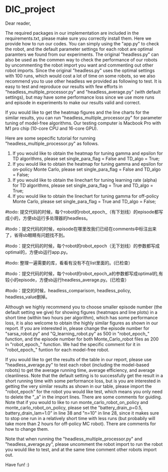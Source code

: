 # DIC_project

Dear reader,

The required packages in our implementation are included in the requirements.txt, please make sure you correctly install them. Here we provide how to run our codes. You can simply using the "app.py" to check the robot, and the default parameter settings for each robot are optimal paramters we found from our experiments. The original "headless.py" can also be used as the commen way to check the performance of our robots by uncommenting the robot import you want and commenting out other robot imports. Since the original "headless.py" uses the optimal settings with 100 runs, which would cost a lot of time on some robots, so we also recommend you to use other headless we provided as following to test. It is easy to test and reproduce our results with few efforts in "headless_multiple_processor.py" and "headless_average.py" (with default settings), but may have some performance loss since we use more runs and episode in experiments to make our results valid and correct. 

If you would like to get the heatmap figures and the line charts for the similar results, you can run "headless_multiple_processor.py" for parameter tuning of model-free algorithms. Our testing computer is Macbook Pro with M1 pro chip (10-core CPU and 16-core GPU). 


Here are some sepecific tutorial for running "headless_multiple_processor.py" as follows.
1. If you would like to obtain the heatmap for tuning gamma and epsilon for TD algorithms, please set single_para_flag = False and TD_algo = True;
2. If you would like to obtain the heatmap for tuning gamma and epsilon for on-policy Monte Carlo, please set single_para_flag = False and TD_algo = False;
3. If you would like to obtain the linechart for tuning learning rate (alpha) for TD algorithms, please set single_para_flag = True and TD_algo = True;
4. If you would like to obtain the linechart for tuning gamma for off-policy Monte Carlo, please set single_para_flag = True and TD_algo = False;


#todo: 提交代码的时候，每个robot的robot_epoch_（有下划线）的episode都写成小的，方便sb运行多处理器的headless。

#todo：提交代码的时候，episode在哪里改我们已经在comments中标注出来了，省得sb眼睛有问题找不到。

#todo：提交代码的时候，每个robot的robot_epoch（无下划线）的参数都写成optimal的，方便sb运行app.py。

#todo: 整理一遍需要的库，看看有没有不在list里面的。(已检查）

#todo：提交代码的时候，每个robot的robot_epoch_a的参数都写成optimal的,有较小的episode，方便sb运行headless_average.py。(已检查）

#todo：提交的时候，headless_comparisom, headless_policy, headless_value删掉。

Although we highly recommend you to choose smaller episode number (the default setting we give) for showing figures (heatmaps and line plots) in a short time (within two hours per algorithm), which has some performance loss, it is also welcome to obtain the highly similar figures as shown in our report. If you are interested in, please change the episode number for "sarsa_robot.py" and "Q_learning_robot.py" as 500 in "robot_epoch_" function, and the episode number for both Monte_Carlo_robot files as 200 in "robot_epoch_" function. We had the specific comment for it in "robot_epoch_" funtion for each model-free robot.

If you would like to get the results of the table in our report, please use "headless_average.py" to test each robot (including the model-based robots) to get the average running time, average efficiency, and average cleanliness. Note that the default setting is to successfully get the result in a short running time with some performance loss, but is you are interested in getting the very similar results as shown in our table, please import the "robot_epoch" for the robot you would like test, which means you only need to delete the "\_a" in the import lines. There are some comments for guiding. Note that if you would to like to run monte_carlo_robot_on_policy and monte_carlo_robot_on_policy, please set the "battery_drain_p=0.5, battery_drain_lam=1.0" in line 38 and "n=10" in line 28, since it makes sure to stop one run in a relatively short time with less runs (but probabily will take more than 2 hours for off-policy MC robot). There are comments for how to change them. 

Note that when running the "headless_multiple_processor.py" and "headless_average.py", please uncomment the robot import to run the robot you would like to test, and at the same time comment other robots import out. 

Have fun! :)
